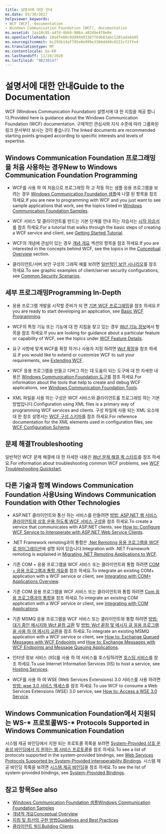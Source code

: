 ```yaml
---
title: 설명서에 대한 안내
ms.date: 03/30/2017
helpviewer_keywords:
- WCF [WCF], documentation
- Windows Communication Foundation [WCF], documentation
ms.assetid: 2aa18c85-a4fd-4bb9-986a-a8249e4f8e0e
ms.openlocfilehash: 10a4fe88c9d49d49338776db83abc1201ada8a95
ms.sourcegitcommit: bc293b14af795e0e999e3304dd40c0222cf2ffe4
ms.translationtype: MT
ms.contentlocale: ko-KR
ms.lasthandoff: 11/26/2020
ms.locfileid: "96238147"
---
```

# <a name="guide-to-the-documentation"></a><span data-ttu-id="7760f-102">설명서에 대한 안내</span><span class="sxs-lookup"><span data-stu-id="7760f-102">Guide to the Documentation</span></span>

<span data-ttu-id="7760f-103">WCF (Windows Communication Foundation) 설명서에 대 한 지침을 제공 합니다.</span><span class="sxs-lookup"><span data-stu-id="7760f-103">Provided here is guidance about the Windows Communication Foundation (WCF) documentation.</span></span> <span data-ttu-id="7760f-104">구체적인 관심사와 지식 수준에 따라 그룹화된 링크 문서부터 보시는 것이 좋습니다.</span><span class="sxs-lookup"><span data-stu-id="7760f-104">The linked documents are recommended starting points grouped according to specific interests and levels of expertise.</span></span>  
  
## <a name="new-to-windows-communication-foundation-programming"></a><span data-ttu-id="7760f-105">Windows Communication Foundation 프로그래밍을 처음 사용하는 경우</span><span class="sxs-lookup"><span data-stu-id="7760f-105">New to Windows Communication Foundation Programming</span></span>  
  
- <span data-ttu-id="7760f-106">WCF를 사용 하 여 처음으로 프로그래밍 하 고 작동 하는 샘플 응용 프로그램을 보려는 경우 [Windows Communication Foundation 샘플](./samples/index.md)에 나열 된 항목을 참조 하세요.</span><span class="sxs-lookup"><span data-stu-id="7760f-106">If you are new to programming with WCF and you just want to see sample applications that work, see the topics listed in [Windows Communication Foundation Samples](./samples/index.md).</span></span>  
  
- <span data-ttu-id="7760f-107">WCF 서비스 및 클라이언트를 만드는 기본 단계를 안내 하는 자습서는 [시작 자습서](getting-started-tutorial.md)를 참조 하세요.</span><span class="sxs-lookup"><span data-stu-id="7760f-107">For a tutorial that walks through the basic steps of creating a WCF service and client, see [Getting Started Tutorial](getting-started-tutorial.md).</span></span>  
  
- <span data-ttu-id="7760f-108">WCF의 개념에 관심이 있는 경우 [개념 개요](conceptual-overview.md) 섹션의 항목을 참조 하세요.</span><span class="sxs-lookup"><span data-stu-id="7760f-108">If you are interested in the concepts behind WCF, see the topics in the [Conceptual Overview](conceptual-overview.md) section.</span></span>  
  
- <span data-ttu-id="7760f-109">클라이언트/서버 보안 구성의 그래픽 예를 보려면 [일반적인 보안 시나리오](./feature-details/common-security-scenarios.md)를 참조 하세요.</span><span class="sxs-lookup"><span data-stu-id="7760f-109">To see graphic examples of client/server security configurations, see [Common Security Scenarios](./feature-details/common-security-scenarios.md).</span></span>  
  
## <a name="programming-in-depth"></a><span data-ttu-id="7760f-110">세부 프로그래밍</span><span class="sxs-lookup"><span data-stu-id="7760f-110">Programming In-Depth</span></span>  
  
- <span data-ttu-id="7760f-111">응용 프로그램 개발을 시작할 준비가 되 면 [기본 WCF 프로그래밍](basic-wcf-programming.md)을 참조 하세요.</span><span class="sxs-lookup"><span data-stu-id="7760f-111">If you are ready to start developing an application, see [Basic WCF Programming](basic-wcf-programming.md).</span></span>  
  
- <span data-ttu-id="7760f-112">WCF의 특정 기능 또는 기능에 대 한 지침을 찾고 있는 경우 [Wcf 기능 정보](./feature-details/index.md)에서 항목을 참조 하세요.</span><span class="sxs-lookup"><span data-stu-id="7760f-112">If you are looking for guidance about a particular feature or capability of WCF, see the topics under [WCF Feature Details](./feature-details/index.md).</span></span>  
  
- <span data-ttu-id="7760f-113">요구 사항에 맞게 WCF를 확장 하거나 사용자 지정 하려면 [Wcf 확장](./extending/index.md)을 참조 하세요.</span><span class="sxs-lookup"><span data-stu-id="7760f-113">If you would like to extend or customize WCF to suit your requirements, see [Extending WCF](./extending/index.md).</span></span>  
  
- <span data-ttu-id="7760f-114">WCF 응용 프로그램을 만들고 디버그 하는 데 도움이 되는 도구에 대 한 자세한 내용은 [Windows Communication Foundation 도구](tools.md)를 참조 하세요.</span><span class="sxs-lookup"><span data-stu-id="7760f-114">For information about the tools that help to create and debug WCF applications, see [Windows Communication Foundation Tools](tools.md).</span></span>  
  
- <span data-ttu-id="7760f-115">XML 파일을 사용 하는 구성은 WCF 서비스와 클라이언트를 프로그래밍 하는 기본 방법입니다.</span><span class="sxs-lookup"><span data-stu-id="7760f-115">Configuration using XML files is a primary way of programming WCF services and clients.</span></span> <span data-ttu-id="7760f-116">구성 파일에 사용 되는 XML 요소에 대 한 참조 설명서는 [WCF 구성 스키마](../configure-apps/file-schema/wcf/index.md)를 참조 하세요.</span><span class="sxs-lookup"><span data-stu-id="7760f-116">For reference documentation for the XML elements used in configuration files, see [WCF Configuration Schema](../configure-apps/file-schema/wcf/index.md).</span></span>  
  
## <a name="troubleshooting"></a><span data-ttu-id="7760f-117">문제 해결</span><span class="sxs-lookup"><span data-stu-id="7760f-117">Troubleshooting</span></span>  

 <span data-ttu-id="7760f-118">일반적인 WCF 문제 해결에 대 한 자세한 내용은 [Wcf 문제 해결 퀵 스타트](wcf-troubleshooting-quickstart.md)를 참조 하세요.</span><span class="sxs-lookup"><span data-stu-id="7760f-118">For information about troubleshooting common WCF problems, see [WCF Troubleshooting Quickstart](wcf-troubleshooting-quickstart.md).</span></span>  
  
## <a name="using-windows-communication-foundation-with-other-technologies"></a><span data-ttu-id="7760f-119">다른 기술과 함께 Windows Communication Foundation 사용</span><span class="sxs-lookup"><span data-stu-id="7760f-119">Using Windows Communication Foundation with Other Technologies</span></span>  
  
- <span data-ttu-id="7760f-120">ASP.NET 클라이언트와 통신 하는 서비스를 만들려면 [방법: ASP.NET 웹 서비스 클라이언트와 상호 운용 하도록 WCF 서비스 구성](./feature-details/config-wcf-service-with-aspnet-web-service.md)을 참조 하세요.</span><span class="sxs-lookup"><span data-stu-id="7760f-120">To create a service that communicates with ASP.NET clients, see [How to: Configure WCF Service to Interoperate with ASP.NET Web Service Clients](./feature-details/config-wcf-service-with-aspnet-web-service.md).</span></span>  
  
- <span data-ttu-id="7760f-121">.NET Framework remoting과의 통합은 [.Net Remoting 응용 프로그램을 WCF로 마이그레이션](./feature-details/migrating-net-remoting-applications-to-wcf.md)에 설명 되어 있습니다.</span><span class="sxs-lookup"><span data-stu-id="7760f-121">Integration with .NET Framework remoting is explained in [Migrating .NET Remoting Applications to WCF](./feature-details/migrating-net-remoting-applications-to-wcf.md).</span></span>  
  
- <span data-ttu-id="7760f-122">기존 COM + 응용 프로그램을 WCF 서비스 또는 클라이언트와 통합 하려면 [COM + 응용 프로그램과 통합 개요](./feature-details/integrating-with-com-plus-applications-overview.md)를 참조 하세요.</span><span class="sxs-lookup"><span data-stu-id="7760f-122">To integrate an existing COM+ application with a WCF service or client, see [Integrating with COM+ Applications Overview](./feature-details/integrating-with-com-plus-applications-overview.md).</span></span>  
  
- <span data-ttu-id="7760f-123">기존 COM 응용 프로그램을 WCF 서비스 또는 클라이언트와 통합 하려면 [Com 응용 프로그램과의 통합](./feature-details/integrating-with-com-applications.md)을 참조 하세요.</span><span class="sxs-lookup"><span data-stu-id="7760f-123">To integrate an existing COM application with a WCF service or client, see [Integrating with COM Applications](./feature-details/integrating-with-com-applications.md).</span></span>  
  
- <span data-ttu-id="7760f-124">기존 MSMQ 응용 프로그램을 WCF 서비스 또는 클라이언트와 통합 하려면 [방법: 대기 중인 메시지와 Wcf 끝점 교환](./feature-details/how-to-exchange-queued-messages-with-wcf-endpoints.md) 및 [방법: Wcf 끝점 및 메시지 큐 응용 프로그램을 사용 하 여 메시지 교환](./feature-details/how-to-exchange-messages-with-wcf-endpoints-and-message-queuing-applications.md)을 참조 하세요.</span><span class="sxs-lookup"><span data-stu-id="7760f-124">To integrate an existing MSMQ application with a WCF service or client, see [How to: Exchange Queued Messages with WCF Endpoints](./feature-details/how-to-exchange-queued-messages-with-wcf-endpoints.md) and [How to: Exchange Messages with WCF Endpoints and Message Queuing Applications](./feature-details/how-to-exchange-messages-with-wcf-endpoints-and-message-queuing-applications.md).</span></span>  
  
- <span data-ttu-id="7760f-125">인터넷 정보 서비스 (IIS)를 사용 하 여 서비스를 호스팅하려면 [호스팅 서비스](hosting-services.md)를 참조 하세요.</span><span class="sxs-lookup"><span data-stu-id="7760f-125">To use Internet Information Services (IIS) to host a service, see [Hosting Services](hosting-services.md).</span></span>  
  
- <span data-ttu-id="7760f-126">WCF를 사용 하 여 WSE (Web Services Extensions) 3.0 서비스를 사용 하려면 [방법: wse 3.0 서비스 액세스](./feature-details/how-to-access-a-wse-3-0-service-with-a-wcf-client.md)를 참조 하세요.</span><span class="sxs-lookup"><span data-stu-id="7760f-126">To use WCF to consume a Web Services Extensions (WSE) 3.0 service, see [How to: Access a WSE 3.0 Service](./feature-details/how-to-access-a-wse-3-0-service-with-a-wcf-client.md).</span></span>  
  
## <a name="ws--protocols-supported-in-windows-communication-foundation"></a><span data-ttu-id="7760f-127">Windows Communication Foundation에서 지원되는 WS-\* 프로토콜</span><span class="sxs-lookup"><span data-stu-id="7760f-127">WS-\* Protocols Supported in Windows Communication Foundation</span></span>  

 <span data-ttu-id="7760f-128">시스템 제공 바인딩에서 지원 되는 프로토콜 목록을 보려면 [System-Provided 상호 운용성 바인딩에서 지 원하는 웹 서비스 프로토콜](./feature-details/web-services-protocols-supported-by-system-provided-interoperability-bindings.md)을 참조 하세요.</span><span class="sxs-lookup"><span data-stu-id="7760f-128">To see a list of protocols supported in the system-provided bindings, see [Web Services Protocols Supported by System-Provided Interoperability Bindings](./feature-details/web-services-protocols-supported-by-system-provided-interoperability-bindings.md).</span></span> <span data-ttu-id="7760f-129">시스템 제공 바인딩 목록을 보려면 [시스템 제공 바인딩](system-provided-bindings.md)을 참조 하세요.</span><span class="sxs-lookup"><span data-stu-id="7760f-129">To see the list of system-provided bindings, see [System-Provided Bindings](system-provided-bindings.md).</span></span>  
  
## <a name="see-also"></a><span data-ttu-id="7760f-130">참고 항목</span><span class="sxs-lookup"><span data-stu-id="7760f-130">See also</span></span>

- [<span data-ttu-id="7760f-131">Windows Communication Foundation 샘플</span><span class="sxs-lookup"><span data-stu-id="7760f-131">Windows Communication Foundation Samples</span></span>](./samples/index.md)
- [<span data-ttu-id="7760f-132">개념적 개요</span><span class="sxs-lookup"><span data-stu-id="7760f-132">Conceptual Overview</span></span>](conceptual-overview.md)
- [<span data-ttu-id="7760f-133">지침 및 최선의 구현 방법</span><span class="sxs-lookup"><span data-stu-id="7760f-133">Guidelines and Best Practices</span></span>](guidelines-and-best-practices.md)
- [<span data-ttu-id="7760f-134">클라이언트 빌드</span><span class="sxs-lookup"><span data-stu-id="7760f-134">Building Clients</span></span>](building-clients.md)
